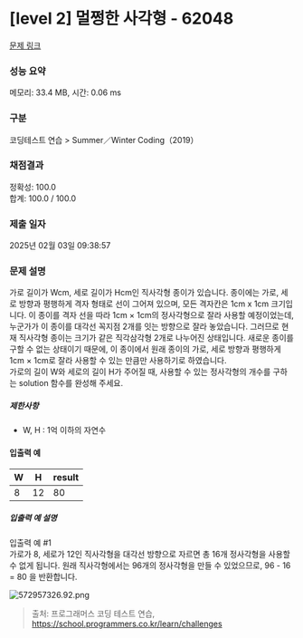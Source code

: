 # [level 2] 멀쩡한 사각형 - 62048 

[문제 링크](https://school.programmers.co.kr/learn/courses/30/lessons/62048) 

### 성능 요약

메모리: 33.4 MB, 시간: 0.06 ms

### 구분

코딩테스트 연습 > Summer／Winter Coding（2019）

### 채점결과

정확성: 100.0<br/>합계: 100.0 / 100.0

### 제출 일자

2025년 02월 03일 09:38:57

### 문제 설명

<p>가로 길이가 Wcm, 세로 길이가 Hcm인 직사각형 종이가 있습니다. 종이에는 가로, 세로 방향과 평행하게 격자 형태로 선이 그어져 있으며, 모든 격자칸은 1cm x 1cm 크기입니다. 이 종이를 격자 선을 따라 1cm × 1cm의 정사각형으로 잘라 사용할 예정이었는데, 누군가가 이 종이를 대각선 꼭지점 2개를 잇는 방향으로 잘라 놓았습니다. 그러므로 현재 직사각형 종이는 크기가 같은 직각삼각형 2개로 나누어진 상태입니다. 새로운 종이를 구할 수 없는 상태이기 때문에, 이 종이에서 원래 종이의 가로, 세로 방향과 평행하게 1cm × 1cm로 잘라 사용할 수 있는 만큼만 사용하기로 하였습니다. <br>
가로의 길이 W와 세로의 길이 H가 주어질 때, 사용할 수 있는 정사각형의 개수를 구하는 solution 함수를 완성해 주세요.</p>

<h5>제한사항</h5>

<ul>
<li>W, H : 1억 이하의 자연수</li>
</ul>

<h4>입출력 예</h4>
<table class="table">
        <thead><tr>
<th>W</th>
<th>H</th>
<th>result</th>
</tr>
</thead>
        <tbody><tr>
<td>8</td>
<td>12</td>
<td>80</td>
</tr>
</tbody>
      </table>
<h5>입출력 예 설명</h5>

<p>입출력 예 #1<br>
가로가 8, 세로가 12인 직사각형을 대각선 방향으로 자르면 총 16개 정사각형을 사용할 수 없게 됩니다. 원래 직사각형에서는 96개의 정사각형을 만들 수 있었으므로, 96 - 16 = 80 을 반환합니다.</p>

<p><img src="https://grepp-programmers.s3.amazonaws.com/files/production/ee895b2cd9/567420db-20f4-4064-afc3-af54c4a46016.png" title="" alt="572957326.92.png"></p>


> 출처: 프로그래머스 코딩 테스트 연습, https://school.programmers.co.kr/learn/challenges